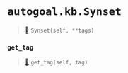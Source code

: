 # `autogoal.kb.Synset`

> [📝](https://github.com/autogal/autogoal/blob/main/autogoal/kb/_data.py#L465)
> `Synset(self, **tags)`

### `get_tag`

> [📝](https://github.com/autogoal/autogoal/blob/main/autogoal/kb/_data.py#L283)
> `get_tag(self, tag)`

